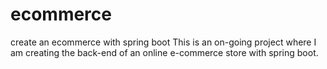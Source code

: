 # ecommerce
create an ecommerce with spring boot
This is an on-going project where I am creating the back-end of an online e-commerce store with spring boot.
